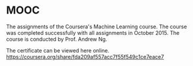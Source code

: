 # MOOC
The assignments of the Coursera's Machine Learning course. 
The course was completed successfully with all assignments in October 2015. 
The course is conducted by Prof. Andrew Ng. 

The certificate can be viewed here online. 
https://coursera.org/share/fda209af557acc7f55f549c1ce7eace7 

